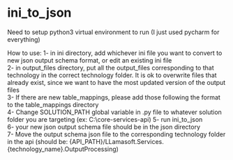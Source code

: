# ini_to_json
Need to setup python3 virtual environment to run (I just used pycharm for everything)  

How to use:
1- in ini directory, add whichever ini file you want to convert to new json output schema format, or edit an existing ini file  
2- in output_files directory, put all the output_files corresponding to that technology in the correct technology folder. It is ok to overwrite files that already exist, since we want to have the most updated version of the output files  
3- If there are new table_mappings, please add those following the format to the table_mappings directory  
4- Change SOLUTION_PATH global variable in .py file to whatever solution folder you are targeting (ex: C:\core-services-api)
5- run ini_to_json  
6- your new json output schema file should be in the json directory  
7- Move the output schema json file to the corresponding technology folder in the api (should be: {API_PATH}/LLamasoft.Services.{technology_name}.OutputProcessing)
